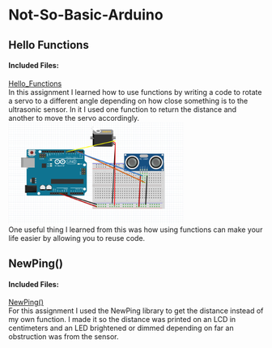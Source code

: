 # Not-So-Basic-Arduino

## Hello Functions
#### Included Files:
<a href="Hello_Functions">Hello_Functions</a> <br/>
In this assignment I learned how to use functions by writing a code to rotate a servo to a different angle depending on how close something is to the ultrasonic sensor. In it I used one function to return the distance and another to move the servo accordingly. <br/>
<IMG SRC="FritzingDiagrams/Hello_FunctionsScreenshot.PNG"  width="345" height="200">
<br/>
One useful thing I learned from this was how using functions can make your life easier by allowing you to reuse code.

## NewPing()
#### Included Files:
<a href="NewPing()">NewPing()</a> <br/>
For this assignment I used the NewPing library to get the distance instead of my own function. I made it so the distance was printed on an LCD in centimeters and an LED brightened or dimmed depending on far an obstruction was from the sensor.
